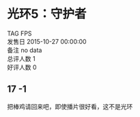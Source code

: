 



# 光环5：守护者
  
TAG FPS  
发售日 2015-10-27 00:00:00  
备注 no data  
总评人数 1  
好评人数 0
## 17 -1


把棒鸡请回来吧，即使播片很好看，这不是光环